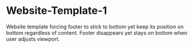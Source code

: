 # Website-Template-1
Website template forcing footer to stick to bottom yet keep its position on bottom regardless of content. Footer disappears yet stays on bottom when user adjusts viewport.
